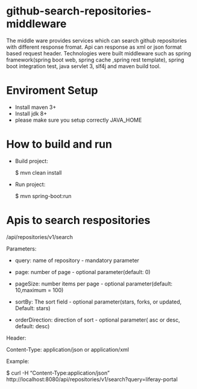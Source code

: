 # github-search-repositories-middleware

The middle ware provides services which can search github repositories with different response fromat. Api can response as xml or json format based request header. Technologies were built middleware such as spring framework(spring boot web, spring cache
,spring rest template), spring boot integration test, java servlet 3, slf4j and maven build tool.

# Enviroment Setup

- Install maven 3+
- Install jdk 8+
- please make sure you setup correctly JAVA_HOME

# How to build and run

- Build project: 

  $ mvn clean install

- Run project:

  $ mvn spring-boot:run
  
# Apis to search respositories

/api/repositories/v1/search

Parameters:

- query: name of repository - mandatory parameter

- page: number of page - optional parameter(default: 0)

- pageSize: number items per page - optional parameter(default: 10,maximum = 100)

- sortBy: The sort field - optional parameter(stars, forks, or updated, Default: stars)

- orderDirection: direction of sort - optional parameter( asc or desc, default: desc)

Header:

Content-Type: application/json or application/xml

Example:

$ curl -H “Content-Type:application/json” http://localhost:8080/api/repositories/v1/search?query=liferay-portal




